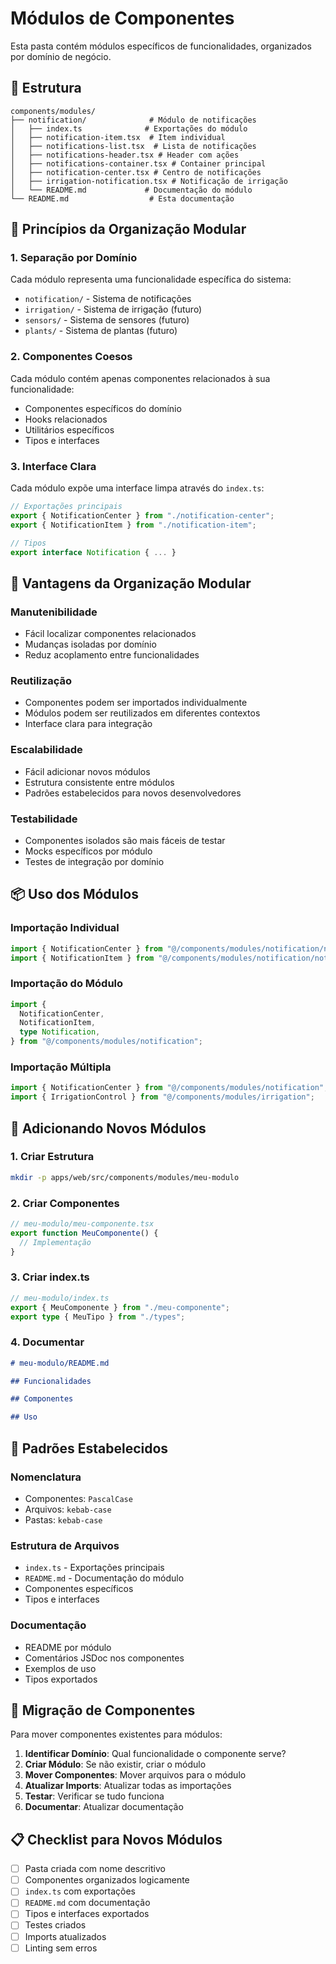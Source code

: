 # Módulos de Componentes

Esta pasta contém módulos específicos de funcionalidades, organizados por domínio de negócio.

## 📁 Estrutura

```
components/modules/
├── notification/              # Módulo de notificações
│   ├── index.ts              # Exportações do módulo
│   ├── notification-item.tsx  # Item individual
│   ├── notifications-list.tsx  # Lista de notificações
│   ├── notifications-header.tsx # Header com ações
│   ├── notifications-container.tsx # Container principal
│   ├── notification-center.tsx # Centro de notificações
│   ├── irrigation-notification.tsx # Notificação de irrigação
│   └── README.md             # Documentação do módulo
└── README.md                  # Esta documentação
```

## 🎯 Princípios da Organização Modular

### 1. **Separação por Domínio**

Cada módulo representa uma funcionalidade específica do sistema:

- `notification/` - Sistema de notificações
- `irrigation/` - Sistema de irrigação (futuro)
- `sensors/` - Sistema de sensores (futuro)
- `plants/` - Sistema de plantas (futuro)

### 2. **Componentes Coesos**

Cada módulo contém apenas componentes relacionados à sua funcionalidade:

- Componentes específicos do domínio
- Hooks relacionados
- Utilitários específicos
- Tipos e interfaces

### 3. **Interface Clara**

Cada módulo expõe uma interface limpa através do `index.ts`:

```typescript
// Exportações principais
export { NotificationCenter } from "./notification-center";
export { NotificationItem } from "./notification-item";

// Tipos
export interface Notification { ... }
```

## 🔧 Vantagens da Organização Modular

### **Manutenibilidade**

- Fácil localizar componentes relacionados
- Mudanças isoladas por domínio
- Reduz acoplamento entre funcionalidades

### **Reutilização**

- Componentes podem ser importados individualmente
- Módulos podem ser reutilizados em diferentes contextos
- Interface clara para integração

### **Escalabilidade**

- Fácil adicionar novos módulos
- Estrutura consistente entre módulos
- Padrões estabelecidos para novos desenvolvedores

### **Testabilidade**

- Componentes isolados são mais fáceis de testar
- Mocks específicos por módulo
- Testes de integração por domínio

## 📦 Uso dos Módulos

### Importação Individual

```typescript
import { NotificationCenter } from "@/components/modules/notification/notification-center";
import { NotificationItem } from "@/components/modules/notification/notification-item";
```

### Importação do Módulo

```typescript
import {
  NotificationCenter,
  NotificationItem,
  type Notification,
} from "@/components/modules/notification";
```

### Importação Múltipla

```typescript
import { NotificationCenter } from "@/components/modules/notification";
import { IrrigationControl } from "@/components/modules/irrigation";
```

## 🚀 Adicionando Novos Módulos

### 1. Criar Estrutura

```bash
mkdir -p apps/web/src/components/modules/meu-modulo
```

### 2. Criar Componentes

```typescript
// meu-modulo/meu-componente.tsx
export function MeuComponente() {
  // Implementação
}
```

### 3. Criar index.ts

```typescript
// meu-modulo/index.ts
export { MeuComponente } from "./meu-componente";
export type { MeuTipo } from "./types";
```

### 4. Documentar

```markdown
# meu-modulo/README.md

## Funcionalidades

## Componentes

## Uso
```

## 🎨 Padrões Estabelecidos

### **Nomenclatura**

- Componentes: `PascalCase`
- Arquivos: `kebab-case`
- Pastas: `kebab-case`

### **Estrutura de Arquivos**

- `index.ts` - Exportações principais
- `README.md` - Documentação do módulo
- Componentes específicos
- Tipos e interfaces

### **Documentação**

- README por módulo
- Comentários JSDoc nos componentes
- Exemplos de uso
- Tipos exportados

## 🔄 Migração de Componentes

Para mover componentes existentes para módulos:

1. **Identificar Domínio**: Qual funcionalidade o componente serve?
2. **Criar Módulo**: Se não existir, criar o módulo
3. **Mover Componentes**: Mover arquivos para o módulo
4. **Atualizar Imports**: Atualizar todas as importações
5. **Testar**: Verificar se tudo funciona
6. **Documentar**: Atualizar documentação

## 📋 Checklist para Novos Módulos

- [ ] Pasta criada com nome descritivo
- [ ] Componentes organizados logicamente
- [ ] `index.ts` com exportações
- [ ] `README.md` com documentação
- [ ] Tipos e interfaces exportados
- [ ] Testes criados
- [ ] Imports atualizados
- [ ] Linting sem erros
